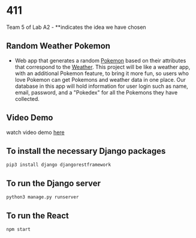 # 411

Team 5 of Lab A2 - **indicates the idea we have chosen

## Random Weather Pokemon
 - Web app that generates a random [Pokemon](https://pokeapi.co/) based on their attributes that correspond to the [Weather](https://openweathermap.org/). This project will be like a weather app, with an additional Pokemon feature, to bring it more fun, so users who love Pokemon can get Pokemons and weather data in one place. Our database in this app will hold information for user login such as name, email, password, and a "Pokedex" for all the Pokemons they have collected. 
 
## Video Demo
watch video demo [here](https://drive.google.com/file/d/1BBGeUUMYf7tVzi4r17enRbQJKrbnVwOB/view?usp=sharing)
 
## To install the necessary Django packages
```
pip3 install django djangorestframework 
```
 
## To run the Django server
```
python3 manage.py runserver   
```
## To run the React
```
npm start
```
